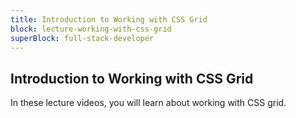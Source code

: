 ```yaml
---
title: Introduction to Working with CSS Grid
block: lecture-working-with-css-grid
superBlock: full-stack-developer
---
```


## Introduction to Working with CSS Grid

In these lecture videos, you will learn about working with CSS grid.
